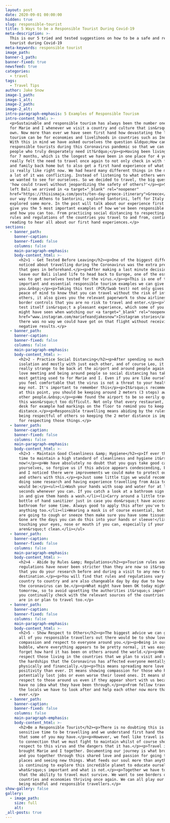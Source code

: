 ```yaml
---
layout: post
date: 2020-09-01 00:00:00
hidden: true
slug: responsible-tourist
title: 5 Ways to be a Responsible Tourist During Covid-19
meta-description: >-
  This is our 5 tried and tested suggestions on how to be a safe and responsible
  tourist during Covid-19
meta-keywords: responsible tourist
image_path:
banner-1_path:
banner-fixed: true
newsfeed: true
categories:
  - travel
tags:
  - Travel Tips
author: Jake Snow
image-1_path:
image-1_alt:
image-2_path:
image-2_alt:
intro-paragraph-emphasis: 5 Examples of Responsible Tourism
intro-content_html: >-
  <p>Sustainable and responsible tourism has always been the number one priority
  for Marie and I whenever we visit a country and culture that isn&rsquo;t our
  own. Now more than ever we have seen first hand how devastating the lack of
  tourism can be for economies and livelihoods in countries such as Indonesia.
  With this in mind we have asked ourselves the question &ldquo;How can we be
  responsible tourists during this Coronavirus pandemic so that we can support
  people who truly desperately need it?&rdquo;</p><p>Having been living in Bali
  for 7 months, which is the longest we have been in one place for 4 years. We
  really felt the need to travel once again to not only check in with friends
  and family back home but to also get a first hand experience of what tourism
  is really like right now. We had heard many different things in the media and
  a lot of it was conflicting. Instead of listening to what others were saying,
  we wanted to see for ourselves. So we decided to travel, the big question was
  'how could travel without jeopardizing the safety of others?'</p><p>Since we
  left Bali we arrived in <a target="_blank" rel="noopener"
  href="https://thisismaja.com/posts/ten-day-greece-itinerary">Greece</a>, made
  our way from Athens to Santorini, explored Santorini, left for Italy and then
  explored some more. In the post will talk about our experience first hand and
  give you the 5 most important examples of how we've been responsible tourists
  and how you can too. From practicing social distancing to respecting the laws,
  rules and regulations of the countries you travel to and from, continue
  reading to hear all about our first hand experiences.</p>
sections:
  - banner_path:
    banner-caption:
    banner-fixed: false
    columns: false
    main-paragraph-emphasis:
    body-content_html: >-
      <h2>1 - Get Tested Before Leaving</h2><p>One of the biggest differences we
      noticed about travelling during the Coronavirus was the extra preparation
      that goes in beforehand.</p><p>After making a last minute decision to
      leave our Bali island life to head back to Europe, one of the essentials
      was to get ourselves tested for the virus.</p><p>This is one of the most
      important and essential responsible tourism examples we can give
      you.&nbsp;</p><p>Taking this test (PCR/Swab test) not only gives you the
      peace of mind to know that you can travel without the risk of infecting
      others, it also gives you the relevant paperwork to show airlines and
      border controls that you are no risk to travel and enter.</p><p>Taking the
      test itself isn&rsquo;t a pleasant experience, which some of you guys
      might have seen when watching our <a target="_blank" rel="noopener"
      href="www.instagram.com/mariefeandjakesnow">Instagram stories</a>, but
      there was no way we could have got on that flight without receiving those
      negative results.</p>
  - banner_path:
    banner-caption:
    banner-fixed: false
    columns: false
    main-paragraph-emphasis:
    body-content_html: >-
      <h2>2 - Practice Social Distancing</h2><p>After spending so much time in
      isolation and mostly with just each other, and of course Leo, it was
      really strange to be back at the airport and around people again.</p><p>We
      love meeting and being around people so social distancing has taken the
      most getting used to for Marie and I. Even if you are like ourselves and
      you feel comfortable that the virus is not a threat to your health, others
      may not. It's important to remember this</p><p>It&rsquo;s recommended that
      at this point, you should be keeping around 2 meters (3 steps) away from
      other people.&nbsp;</p><p>We found the airport to be so eerily quiet that
      this wasn&rsquo;t too difficult. Not only that every restaurant, store or
      desk for example had markings on the floor to remind you to keep your
      distance.</p><p>Responsible travelling means abiding by the rules and
      being respectful of others so keeping the 2 meter distance is important
      for respecting those things.</p>
  - banner_path:
    banner-caption:
    banner-fixed: false
    columns: false
    main-paragraph-emphasis:
    body-content_html: >-
      <h2>3 - Maintain Good Cleanliness &amp; Hygiene</h2><p>If ever there was a
      time to maintain a high standard of cleanliness and hygiene it&rsquo;s
      now!</p><p>We have absolutely no doubt that you guys take good care of
      yourselves, so forgive us if this advice appears condescending, but Marie
      and I noticed there were improvements we could make to protect ourselves
      and others with this.</p><p>Just some little tips we would recommend after
      doing some research and having experience travelling from Asia to Europe
      would be:</p><ul><li>Wash your hands with soap and water for at least 20
      seconds whenever you can. If you catch a look at a bathroom sign then jump
      in and give them hands a wash.</li><li>Carry around a little travel sized
      bottle of hand sanitizer just in case you don&rsquo;t have access to a
      bathroom for some time. Always good to apply this after you've touched
      anything too.</li><li>Wearing a mask is of course essential, but if you
      are going to cough or sneeze then make sure you have some tissues to hand.
      Gone are the days you can do this into your hands or sleeve!</li><li>Avoid
      touching your eyes, nose or mouth if you can, especially if your hands
      aren&rsquo;t clean.</li></ul>
  - banner_path:
    banner-caption:
    banner-fixed: false
    columns: false
    main-paragraph-emphasis:
    body-content_html: >-
      <h2>4 - Abide by Rules &amp; Regulations</h2><p>Tourism rules and
      regulations have never been stricter than they are now so it&rsquo;s vital
      that you do your research before and during a visit to any new travel
      destination.</p><p>You will find that rules and regulations vary from
      country to country and are also changeable day by day due to how volatile
      the coronavirus can be.</p><p>What might have been OK today might not be
      tomorrow, so to avoid upsetting the authorities it&rsquo;s important that
      you continually check with the relevant sources of the countries that you
      are in or plan to travel too.</p>
  - banner_path:
    banner-caption:
    banner-fixed: false
    columns: false
    main-paragraph-emphasis:
    body-content_html: >-
      <h2>5 - Show Respect to Others</h2><p>The biggest advice we can give to
      all of you responsible travellers out there would be to show love,
      compassion and respect to everyone around you.</p><p>Being in our Bali
      bubble, where everything appears to be pretty normal, it was easy to
      forget how hard it has been on others around the world.</p><p>We have to
      respect those living in the countries that we plan to visit and understand
      the hardships that the Coronavirus has affected everyone mentally,
      physically and financially.</p><p>This means spreading more love and
      positivity than ever. It means showing compassion for those who have
      potentially lost jobs or even worse their loved ones. It means showing
      respect to those around us even if they appear short with us because we
      have no idea what they have been through.</p><p>From fellow travellers to
      the locals we have to look after and help each other now more than
      ever.</p>
  - banner_path:
    banner-caption:
    banner-fixed: false
    columns: false
    main-paragraph-emphasis:
    body-content_html: >-
      <h2>Be a Responsible Tourist</h2><p>There is no doubting this is a super
      sensitive time to be travelling and we understand first hand the fears
      that some of you may have.</p><p>However, we feel like travel is the key
      to connection that we must fight to maintain whilst of course showing
      respect to this virus and the dangers that it has.</p><p>Travel is what
      brought Marie and I together. Documenting our journey is what brought us
      and you together through this shared love and passion for going to new
      places and seeing new things. What feeds our soul more than anything else
      is continuing to explore this incredible planet to educate ourselves on
      what&rsquo;s important and what is not.</p><p>Together we have to ensure
      that the ability to travel must survive. We want to see borders open and
      countries and economies thriving once again. We can all play our part by
      being mindful and responsible travellers.</p>
show-gallery: false
gallery:
  - image_path:
    size: full
    alt:
_all-posts: true
---
```


